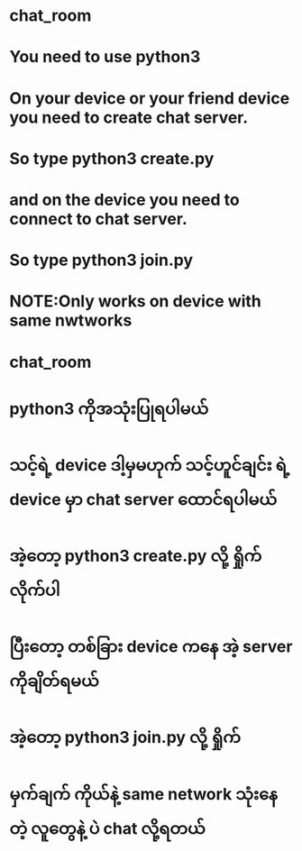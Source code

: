 # chat_room
# You need to use python3
# On your device or your friend device you need to create chat server.
# So type python3 create.py
# and on the device you need to connect to chat server.
# So type python3 join.py
# NOTE:Only works on device with same nwtworks

# chat_room
# python3 ကိုအသုံးပြုရပါမယ်
# သင့်ရဲ့ device ဒါ့မှမဟုက် သင့်ဟူင်ချင်း ရဲ့ device မှာ chat server ထောင်ရပါမယ်
# အဲ့တော့ python3 create.py လို့ ရှိုက်လိုက်ပါ
# ပြီးတော့ တစ်ခြား device ကနေ အဲ့ server ကိုချိတ်ရမယ်
# အဲ့တော့ python3 join.py လို့ ရှိုက်
# မှက်ချက် ကိုယ်နဲ့ same network သုံးနေတဲ့ လူတွေနဲ့ ပဲ chat လို့ရတယ်
